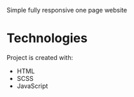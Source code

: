 
Simple fully responsive one page website

# Technologies
Project is created with:
* HTML
* SCSS
* JavaScript
